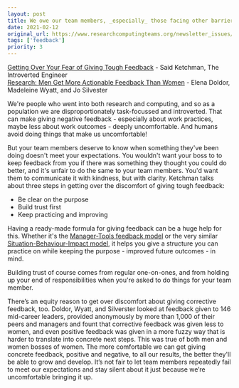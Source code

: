 ```yaml
---
layout: post
title: We owe our team members, _especially_ those facing other barriers, good, clear, and even tough feedback
date: 2021-02-12
original_url: https://www.researchcomputingteams.org/newsletter_issues/0061
tags: ['feedback']
priority: 3
---
```


<!-- markdownlint-disable MD033 -->
<!-- markdownlint-disable MD041 -->
<!-- markdownlint-disable MD049 -->

[Getting Over Your Fear of Giving Tough Feedback](https://introvertedengineer.com/2020/01/15/getting-over-fear-giving-tough-feedback/) - Said Ketchman, The Introverted Engineer<br/>
[Research: Men Get More Actionable Feedback Than Women](https://hbr.org/2021/02/research-men-get-more-actionable-feedback-than-women?utm_source=feedburner&utm_medium=feed&utm_campaign=Feed%3A+harvardbusiness+%28HBR.org%29) - Elena Doldor, Madeleine Wyatt, and Jo Silvester

We're people who went into both research and computing, and so as a population we are disproportionately task-focussed and introverted. That can make giving negative feedback - especially about work practices, maybe less about work outcomes - deeply uncomfortable. And humans avoid doing things that make us uncomfortable!

But your team members deserve to know when something they've been doing doesn't meet your expectations. You wouldn't want your boss to to keep feedback from you if there was something they thought you could do better, and it's unfair to do the same to your team members. You'd want them to communicate it with kindness, but with clarity.
Ketchman talks about three steps in getting over the discomfort of giving tough feedback:

- Be clear on the purpose
- Build trust first
- Keep practicing and improving

Having a ready-made formula for giving feedback can be a huge help for this. Whether it's the [Manager-Tools feedback model](https://www.manager-tools.com/2005/07/giving-effective-feedback) or the very similar [Situation-Behaviour-Impact model](https://www.ccl.org/articles/leading-effectively-articles/closing-the-gap-between-intent-and-impact/), it helps you give a structure you can practice on while keeping the purpose - improved future outcomes - in mind.

Building trust of course comes from regular one-on-ones, and from holding up your end of responsibilities when you're asked to do things for your team member.

There’s an equity reason to get over discomfort about giving corrective feedback, too.   Doldor, Wyatt, and Silverster looked at feedback given to 146 mid-career leaders, provided anonymously by more than 1,000 of their peers and managers and fount that corrective feedback was given less to women, and even positive feedback was given in a more fuzzy way that is harder to translate into concrete next steps.   This was true of both men and women bosses of women.  The more comfortable we can get giving concrete feedback, positive and negative, to all our results, the better they'll be able to grow and develop.  It’s not fair to let team members repeatedly fail to meet our expectations and stay silent about it just because we’re uncomfortable bringing it up.